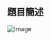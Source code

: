 ## 題目簡述

![image](https://github.com/shimakazexkaki/Algorithm-Homeworks/assets/68366490/23f6589a-a582-4771-85a9-a7e63f4f9f9e)
